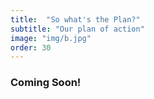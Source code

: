 ```yaml
---
title:  "So what's the Plan?"
subtitle: "Our plan of action"
image: "img/b.jpg"
order: 30
---
```


### Coming Soon!
